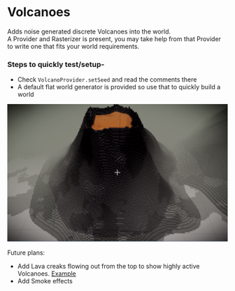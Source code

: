 # Volcanoes

Adds noise generated discrete Volcanoes into the world.  
A Provider and Rasterizer is present, you may take help from that Provider to write one that fits your world requirements.

### Steps to quickly test/setup-

 - Check `VolcanoProvider.setSeed` and read the comments there
 - A default flat world generator is provided so use that to quickly build a world
 
 ![Volcano](images/volcano.png)
 
 Future plans:
 - Add Lava creaks flowing out from the top to show highly active Volcanoes. [Example](https://cdn.cdnparenting.com/articles/2020/03/06154936/787922728.jpg)
 - Add Smoke effects
 